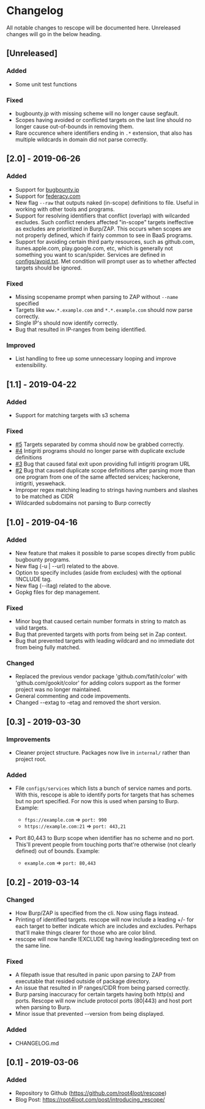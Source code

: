 # Changelog

All notable changes to rescope will be documented here.
Unreleased changes will go in the below heading.

## [Unreleased]

### Added
- Some unit test functions

### Fixed
- bugbounty.jp with missing scheme will no longer cause segfault.
- Scopes having avoided or conflicted targets on the last line should no longer cause out-of-bounds in removing them.
- Rare occurence where identifiers ending in `.*` extension, that also has multiple wildcards in domain did not parse correctly.

## [2.0] - 2019-06-26

### Added
- Support for [bugbounty.jp](https://bugbounty.jp)
- Support for [federacy.com](https://www.federacy.com/)
- New flag `--raw` that outputs naked (in-scope) definitions to file. Useful in working with other tools and programs.
- Support for resolving identifiers that conflict (overlap) with wilcarded excludes. Such conflict renders affected "in-scope" targets ineffective as excludes are prioritized in Burp/ZAP. This occurs when scopes are not properly defined, which if fairly common to see in BaaS programs.
- Support for avoiding certain third party resources, such as github.com, itunes.apple.com, play.google.com, etc, which is generally not something you want to scan/spider. Services are defined in [configs/avoid.txt](configs/avoid.txt). Met condition will prompt user as to whether affected targets should be ignored.


### Fixed
- Missing scopename prompt when parsing to ZAP without `--name` specified
- Targets like `www.*.example.com` and `*.*.example.com` should now parse correctly.
- Single IP's should now identify correctly.
- Bug that resulted in IP-ranges from being identified.

### Improved
- List handling to free up some unnecessary looping and improve extensibility.


## [1.1] - 2019-04-22

### Added
- Support for matching targets with s3 schema

### Fixed
- [#5](https://github.com/root4loot/rescope/issues/5) Targets separated by comma should now be grabbed correctly.  
- [#4](https://github.com/root4loot/rescope/issues/4) Intigriti programs should no longer parse with duplicate exclude definitions
- [#3](https://github.com/root4loot/rescope/issues/3) Bug that caused fatal exit upon providing full intigriti program URL
- [#2](https://github.com/root4loot/rescope/issues/2) Bug that caused duplicate scope definitions after parsing more than one program from one of the same affected services; hackerone, intigriti, yeswehack.
- Improper regex matching leading to strings having numbers and slashes to be matched as CIDR
- Wildcarded subdomains not parsing to Burp correctly

## [1.0] - 2019-04-16

### Added
- New feature that makes it possible to parse scopes directly from public bugbounty programs.
- New flag (-u | --url) related to the above.
- Option to specify includes (aside from excludes) with the optional !INCLUDE tag.
- New flag (--itag) related to the above.
- Gopkg files for dep management.

### Fixed
- Minor bug that caused certain number formats in string to match as valid targets.
- Bug that prevented targets with ports from being set in Zap context.
- Bug that prevented targets with leading wildcard and no immediate dot from being fully matched.

### Changed
- Replaced the previous vendor package 'github.com/fatih/color' with 'github.com/gookit/color' for adding colors support as the former project was no longer maintained.
- General commenting and code impovements.
- Changed --extag to -etag and removed the short version.


## [0.3] - 2019-03-30
### Improvements
- Cleaner project structure. Packages now live in `internal/` rather than project root.

### Added
- File `configs/services` which lists a bunch of service names and ports. With this, rescope is able to identify ports for targets that has schemes but no port specified. For now this is used when parsing to Burp. Example:
     - `ftps://example.com` => `port: 990`
     - `https://example.com:21` => `port: 443,21`

- Port 80,443 to Burp scope when identifier has no scheme and no port. This'll prevent people from touching ports that're otherwise (not clearly defined) out of bounds. Example:
     - `example.com` => `port: 80,443`

## [0.2] - 2019-03-14
### Changed
- How Burp/ZAP is specified from the cli. Now using flags instead.
- Printing of identified targets. rescope will now include a leading +/- for each target to better indicate which are includes and excludes. Perhaps that'll make things clearer for those who are color blind.
- rescope will now handle !EXCLUDE tag having leading/preceding text on the same line.

### Fixed
- A filepath issue that resulted in panic upon parsing to ZAP from executable that resided outside of package directory.
- An issue that resulted in IP ranges/CIDR from being parsed correctly.
- Burp parsing inaccuracy for certain targets having both http(s) and ports. Rescope will now include protocol ports (80|443) and host port when parsing to Burp.
- Minor issue that prevented --version from being displayed.

### Added
- CHANGELOG.md

## [0.1] - 2019-03-06
### Added
- Repository to Github (https://github.com/root4loot/rescope)
- Blog Post: https://root4loot.com/post/introducing_rescope/
